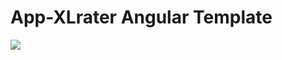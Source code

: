 # App-XLrater Angular Template 

![](https://travis-ci.org/app-XL/AngularTemplate.svg?branch=master)
